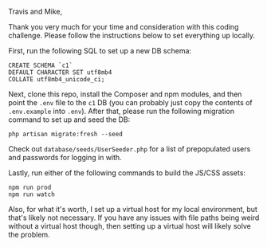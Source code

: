 Travis and Mike,

Thank you very much for your time and consideration with this coding challenge. Please follow the instructions below to set everything up locally.

First, run the following SQL to set up a new DB schema:

    CREATE SCHEMA `c1`
    DEFAULT CHARACTER SET utf8mb4
    COLLATE utf8mb4_unicode_ci;

Next, clone this repo, install the Composer and npm modules, and then point the `.env` file to the `c1` DB (you can probably just copy the contents of `.env.example` into `.env`). After that, please run the following migration command to set up and seed the DB:

    php artisan migrate:fresh --seed

Check out `database/seeds/UserSeeder.php` for a list of prepopulated users and passwords for logging in with.

Lastly, run either of the following commands to build the JS/CSS assets:

    npm run prod
    npm run watch

Also, for what it's worth, I set up a virtual host for my local environment, but that's likely not necessary. If you have any issues with file paths being weird without a virtual host though, then setting up a virtual host will likely solve the problem.